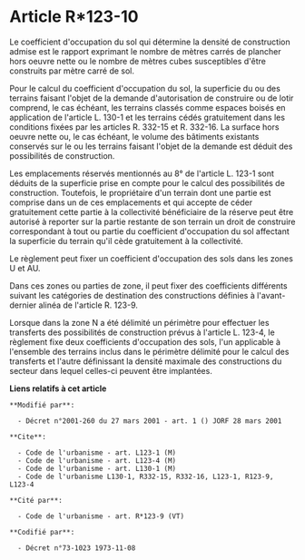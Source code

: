# Article R*123-10

Le coefficient d'occupation du sol qui détermine la densité de construction admise est le rapport exprimant le nombre de
mètres carrés de plancher hors oeuvre nette ou le nombre de mètres cubes susceptibles d'être construits par mètre carré de
sol.

Pour le calcul du coefficient d'occupation du sol, la superficie du ou des terrains faisant l'objet de la demande
d'autorisation de construire ou de lotir comprend, le cas échéant, les terrains classés comme espaces boisés en application
de l'article L. 130-1 et les terrains cédés gratuitement dans les conditions fixées par les articles R. 332-15 et R. 332-16.
La surface hors oeuvre nette ou, le cas échéant, le volume des bâtiments existants conservés sur le ou les terrains faisant
l'objet de la demande est déduit des possibilités de construction.

Les emplacements réservés mentionnés au 8° de l'article L. 123-1 sont déduits de la superficie prise en compte pour le calcul
des possibilités de construction. Toutefois, le propriétaire d'un terrain dont une partie est comprise dans un de ces
emplacements et qui accepte de céder gratuitement cette partie à la collectivité bénéficiaire de la réserve peut être
autorisé à reporter sur la partie restante de son terrain un droit de construire correspondant à tout ou partie du
coefficient d'occupation du sol affectant la superficie du terrain qu'il cède gratuitement à la collectivité.

Le règlement peut fixer un coefficient d'occupation des sols dans les zones U et AU.

Dans ces zones ou parties de zone, il peut fixer des coefficients différents suivant les catégories de destination des
constructions définies à l'avant-dernier alinéa de l'article R. 123-9.

Lorsque dans la zone N a été délimité un périmètre pour effectuer les transferts des possibilités de construction prévus à
l'article L. 123-4, le règlement fixe deux coefficients d'occupation des sols, l'un applicable à l'ensemble des terrains
inclus dans le périmètre délimité pour le calcul des transferts et l'autre définissant la densité maximale des constructions
du secteur dans lequel celles-ci peuvent être implantées.

**Liens relatifs à cet article**

	**Modifié par**:

	  - Décret n°2001-260 du 27 mars 2001 - art. 1 () JORF 28 mars 2001

	**Cite**:

	  - Code de l'urbanisme - art. L123-1 (M)
	  - Code de l'urbanisme - art. L123-4 (M)
	  - Code de l'urbanisme - art. L130-1 (M)
	  - Code de l'urbanisme L130-1, R332-15, R332-16, L123-1, R123-9, L123-4

	**Cité par**:

	  - Code de l'urbanisme - art. R*123-9 (VT)

	**Codifié par**:

	  - Décret n°73-1023 1973-11-08
